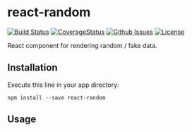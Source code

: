 # react-random
[![Build Status](https://travis-ci.org/justynjozwiak/react-random.svg?branch=master)](https://travis-ci.org/justynjozwiak/react-random)
[![CoverageStatus](https://coveralls.io/repos/github/justynjozwiak/react-random/badge.svg?branch=master)](https://coveralls.io/github/justynjozwiak/react-random?branch=master)
[![Github Issues](http://githubbadges.herokuapp.com/justynjozwiak/react-random/issues.svg)](https://github.com/justynjozwiak/react-random/issues)
[![License](http://img.shields.io/:license-MIT-blue.svg)](http://badges.mit-license.org)

React component for rendering random / fake data.

## Installation

Execute this line in your app directory:

```
npm install --save react-random
```

## Usage
